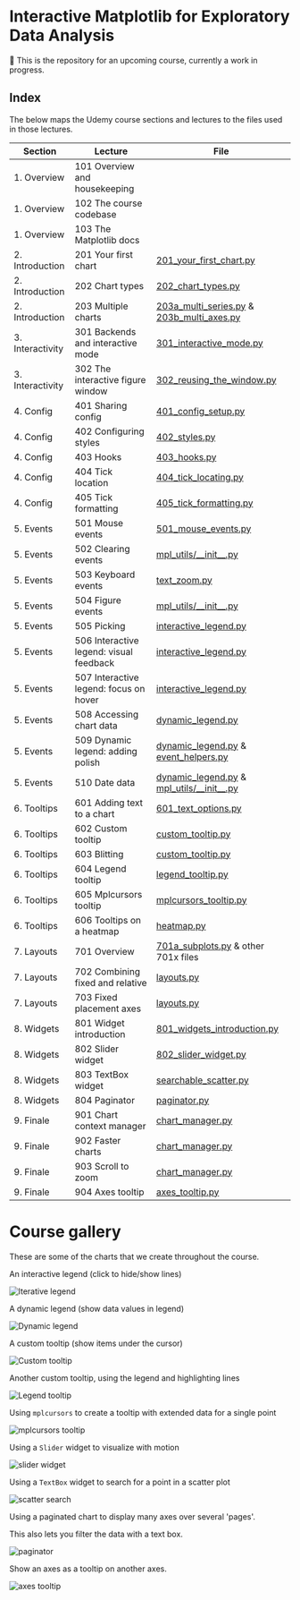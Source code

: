 # Interactive Matplotlib for Exploratory Data Analysis

🚧 This is the repository for an upcoming course, currently a work in progress.

## Index

The below maps the Udemy course sections and lectures to the files used in those lectures.

| Section          | Lecture                                 | File                                                                                                      |
|------------------|-----------------------------------------|-----------------------------------------------------------------------------------------------------------|
| 1. Overview      | 101 Overview and housekeeping           |                                                                                                           |
| 1. Overview      | 102 The course codebase                 |                                                                                                           |
| 1. Overview      | 103 The Matplotlib docs                 |                                                                                                           |
| 2. Introduction  | 201 Your first chart                    | [201_your_first_chart.py](theory/201_your_first_chart.py)                                                 |
| 2. Introduction  | 202 Chart types                         | [202_chart_types.py](theory/202_chart_types.py)                                                           |
| 2. Introduction  | 203 Multiple charts                     | [203a_multi_series.py](theory/203a_multi_series.py) & [203b_multi_axes.py](theory/203b_multi_axes.py)     |
| 3. Interactivity | 301 Backends and interactive mode       | [301_interactive_mode.py](theory/301_interactive_mode.py)                                                 |
| 3. Interactivity | 302 The interactive figure window       | [302_reusing_the_window.py](theory/302_reusing_the_window.py)                                             |
| 4. Config        | 401 Sharing config                      | [401_config_setup.py](theory/401_config_setup.py)                                                         |
| 4. Config        | 402 Configuring styles                  | [402_styles.py](theory/402_styles.py)                                                                     |
| 4. Config        | 403 Hooks                               | [403_hooks.py](theory/403_hooks.py)                                                                       |
| 4. Config        | 404 Tick location                       | [404_tick_locating.py](theory/404_tick_locating.py)                                                       |
| 4. Config        | 405 Tick formatting                     | [405_tick_formatting.py](theory/405_tick_formatting.py)                                                   |
| 5. Events        | 501 Mouse events                        | [501_mouse_events.py](theory/501_mouse_events.py)                                                         |
| 5. Events        | 502 Clearing events                     | [mpl_utils/\_\_init\_\_.py](./mpl_utils/__init__.py)                                                      |
| 5. Events        | 503 Keyboard events                     | [text_zoom.py](./mpl_utils/text_zoom.py)                                                                  |
| 5. Events        | 504 Figure events                       | [mpl_utils/\_\_init\_\_.py](./mpl_utils/__init__.py)                                                      |
| 5. Events        | 505 Picking                             | [interactive_legend.py](./mpl_utils/interactive_legend.py)                                                |
| 5. Events        | 506 Interactive legend: visual feedback | [interactive_legend.py](./mpl_utils/interactive_legend.py)                                                |
| 5. Events        | 507 Interactive legend: focus on hover  | [interactive_legend.py](./mpl_utils/interactive_legend.py)                                                |
| 5. Events        | 508 Accessing chart data                | [dynamic_legend.py](./mpl_utils/dynamic_legend.py)                                                        |
| 5. Events        | 509 Dynamic legend: adding polish       | [dynamic_legend.py](./mpl_utils/dynamic_legend.py) & [event_helpers.py](./mpl_utils/event_helpers.py)     |
| 5. Events        | 510 Date data                           | [dynamic_legend.py](./mpl_utils/dynamic_legend.py) & [mpl_utils/\_\_init\_\_.py](./mpl_utils/__init__.py) |
| 6. Tooltips      | 601 Adding text to a chart              | [601_text_options.py](theory/601_text_options.py)                                                         |
| 6. Tooltips      | 602 Custom tooltip                      | [custom_tooltip.py](./mpl_utils/custom_tooltip.py)                                                        |
| 6. Tooltips      | 603 Blitting                            | [custom_tooltip.py](./mpl_utils/custom_tooltip.py)                                                        |
| 6. Tooltips      | 604 Legend tooltip                      | [legend_tooltip.py](./mpl_utils/legend_tooltip.py)                                                        |
| 6. Tooltips      | 605 Mplcursors tooltip                  | [mplcursors_tooltip.py](./mpl_utils/mplcursors_tooltip.py)                                                |
| 6. Tooltips      | 606 Tooltips on a heatmap               | [heatmap.py](./mpl_utils/charts/heatmap.py)                                                               |
| 7. Layouts       | 701 Overview                            | [701a_subplots.py](theory/701a_subplots.py) & other 701x files                                            |
| 7. Layouts       | 702 Combining fixed and relative        | [layouts.py](./mpl_utils/layouts.py)                                                                      |
| 7. Layouts       | 703 Fixed placement axes                | [layouts.py](./mpl_utils/layouts.py)                                                                      |
| 8. Widgets       | 801 Widget introduction                 | [801_widgets_introduction.py](theory/801_widgets_introduction.py)                                         |
| 8. Widgets       | 802 Slider widget                       | [802_slider_widget.py](theory/802_slider_widget.py)                                                       |
| 8. Widgets       | 803 TextBox widget                      | [searchable_scatter.py](./mpl_utils/charts/searchable_scatter.py)                                         |
| 8. Widgets       | 804 Paginator                           | [paginator.py](./mpl_utils/charts/paginator.py)                                                           |
| 9. Finale        | 901 Chart context manager               | [chart_manager.py](./mpl_utils/chart_manager.py)                                                          |
| 9. Finale        | 902 Faster charts                       | [chart_manager.py](./mpl_utils/chart_manager.py)                                                          |
| 9. Finale        | 903 Scroll to zoom                      | [chart_manager.py](./mpl_utils/chart_manager.py)                                                          |
| 9. Finale        | 904 Axes tooltip                        | [axes_tooltip.py](./mpl_utils/charts/axes_tooltip.py)                                                     |

# Course gallery

These are some of the charts that we create throughout the course.

An interactive legend (click to hide/show lines)

![Iterative legend](gallery/505_interactive_legend.png)

A dynamic legend (show data values in legend)

![Dynamic legend](gallery/508_dynamic_legend.png)

A custom tooltip (show items under the cursor)

![Custom tooltip](gallery/602_custom_tooltip.png)

Another custom tooltip, using the legend and highlighting lines

![Legend tooltip](gallery/604_legend_tooltip.png)

Using `mplcursors` to create a tooltip with extended data for a single point

![mplcursors tooltip](gallery/605_mplcursors_tooltip.png)

Using a `Slider` widget to visualize with motion

![slider widget](gallery/802_slider_widget.png)

Using a `TextBox` widget to search for a point in a scatter plot

![scatter search](gallery/803_scatter_search.png)

Using a paginated chart to display many axes over several 'pages'. 

This also lets you filter the data with a text box.

![paginator](gallery/804_paginator.png)

Show an axes as a tooltip on another axes.

![axes tooltip](gallery/904_axes_tooltips.png)
